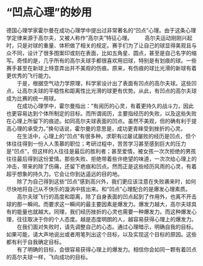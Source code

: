 # “凹点心理”的妙用

德国心理学家霍尔曼在成功心理学中提出过非常著名的“凹点”心理。由于这条心理学定律来源于高尔夫，又被人称作“高尔夫”特征心理。 
　　高尔夫运动刚刚兴起时，只是对球的重量、体积做了相关的规定。赛手们为了让自己的球显得美观且与众不同，设计了很多图案印或刻在表面，比如五角星、圆点，甚至是自己名字的缩写。奇怪的是，几乎所有的高尔夫球手都很喜欢用旧球，特别是有划痕的球。一些赛手甚至在新球上特意弄出并不美观的伤痕。原来，有伤痕的球比光滑的新球有着更优秀的飞行能力。  
　　于是，根据空气动力学原理，科学家设计出了表面有凹点的高尔夫球。这些凹点，让高尔夫球的平稳性和距离性比光滑的球更有优势。从此，有凹点的高尔夫球成为比赛的统一用球。  
　　在成功心理学中，霍尔曼指出：“有阅历的心灵，有着更持久的战斗力，因此也更容易达到个体所制定的目标。而所谓阅历，主要指经历的失败，以及这些失败在心理上所留下的痕迹。如同高尔夫球表面的凹点。虽然不美观，但的确有利于提高心理的承受力。”换句话说，霍尔曼的意思是，成功更青睐受到挫折的心灵。  
　　在生活中，心理上的“凹点”有很多种。求职有过屡试屡败的经历是凹点，但个体往往得到一份人人羡慕的职位；考研过程中，苦苦学习甚至感到巨大的压力是“凹点”，但这样的人往往是最后的胜利者；甚至爱情，被女孩一次次拒绝的男孩往往最后得到这份爱情。那些失败、拒绝带着些许绝望的味道，一次次给心理上的冲击，带来的除了伤痛，还留下疤痕和凹点。然而正是这些经历风雨的心灵，有着超乎想象的持久力。它会让你到达遥远的目的地。  
　　除了为自己得到这些“凹点”感到高兴外，我们更应该注意在失败袭来时，如何尽快地将自己从不快乐的漩涡中拔出来。和“凹点”心理配合的是爆发心理素质。  
　　高尔夫球飞行的高度和距离，除了自身表面的凹点起到了作用外，也离不开击球的那一瞬间。而要求这一瞬间的最主要因素是爆发力。爆发力越大，高尔夫球具有的能量也就越大。同理，我们经历挫折的心灵也需要一种爆发力。而这种爆发心理，往往取决于你的个人态度。越是态度明朗的人，越容易获得心理上的爆发力。  
　　在我们面对失败时，请先调整自己的心态。通过心理暗示，明确自我的目标。如果可能，请大声地说出或者用笔列出这个目标，以及实现这个目标的原因。这些都有利于自我确定目标。  
　　有了明确的目标，会很容易获得心理上的爆发力。相信你会如同一颗有着凹点的高尔夫球一样，飞向成功的目标。
  